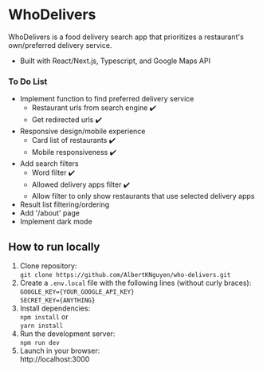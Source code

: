 # WhoDelivers

WhoDelivers is a food delivery search app that prioritizes a restaurant's own/preferred delivery service.

  - Built with React/Next.js, Typescript, and Google Maps API

### To Do List

  - Implement function to find preferred delivery service
    - Restaurant urls from search engine ✔️
    - Get redirected urls ✔️
  - Responsive design/mobile experience
    - Card list of restaurants ✔️
    - Mobile responsiveness ✔️
  - Add search filters
    - Word filter ✔️
    - Allowed delivery apps filter ✔️
    - Allow filter to only show restaurants that use selected delivery apps
  - Result list filtering/ordering
  - Add '/about' page
  - Implement dark mode

## How to run locally
1. Clone repository:  
```git clone https://github.com/AlbertKNguyen/who-delivers.git```
2. Create a ```.env.local``` file with the following lines (without curly braces):   
```GOOGLE_KEY={YOUR_GOOGLE_API_KEY}```   
```SECRET_KEY={ANYTHING}```
3. Install dependencies:  
```npm install``` or  
```yarn install```   
3. Run the development server:  
```npm run dev```  
4. Launch in your browser:  
http://localhost:3000

